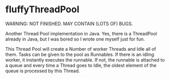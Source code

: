 # fluffyThreadPool
WARNING: NOT FINISHED. MAY CONTAIN (LOTS OF) BUGS.

Another Thread Pool implementation in Java.
Yes, there is a ThreadPool already in Java, but I was bored so I wrote one myself just for fun.

This Thread Pool will create a Number of worker Threads and Idle all of them. Tasks can be given to the pool
as Runnables. If there is an idling worker, it instantly executes the runnable. If not, the runnable is attached to a
queue and every time a Thread goes to Idle, the oldest element of the queue is processed by this Thread.
